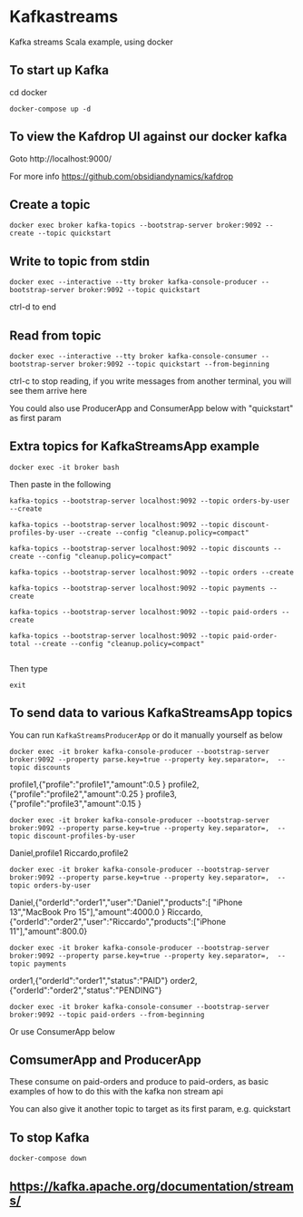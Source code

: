 # Kafkastreams

Kafka streams Scala example, using docker

## To start up Kafka

cd docker

`docker-compose up -d`

## To view the Kafdrop UI against our docker kafka

Goto http://localhost:9000/

For more info https://github.com/obsidiandynamics/kafdrop

## Create a topic

`docker exec broker kafka-topics --bootstrap-server broker:9092 --create --topic quickstart`

## Write to topic from stdin

`docker exec --interactive --tty broker kafka-console-producer --bootstrap-server broker:9092 --topic quickstart`

ctrl-d to end

## Read from topic

`docker exec --interactive --tty broker kafka-console-consumer --bootstrap-server broker:9092 --topic quickstart --from-beginning`

ctrl-c to stop reading, if you write messages from another terminal, you will see them arrive here

You could also use ProducerApp and ConsumerApp below with "quickstart" as first param

## Extra topics for KafkaStreamsApp example

`docker exec -it broker bash`

Then paste in the following

```
kafka-topics --bootstrap-server localhost:9092 --topic orders-by-user --create

kafka-topics --bootstrap-server localhost:9092 --topic discount-profiles-by-user --create --config "cleanup.policy=compact"

kafka-topics --bootstrap-server localhost:9092 --topic discounts --create --config "cleanup.policy=compact"

kafka-topics --bootstrap-server localhost:9092 --topic orders --create

kafka-topics --bootstrap-server localhost:9092 --topic payments --create

kafka-topics --bootstrap-server localhost:9092 --topic paid-orders --create

kafka-topics --bootstrap-server localhost:9092 --topic paid-order-total --create --config "cleanup.policy=compact"


```

Then type

`exit`

## To send data to various KafkaStreamsApp topics

You can run `KafkaStreamsProducerApp` or do it manually yourself as below

`docker exec -it broker kafka-console-producer --bootstrap-server broker:9092 --property parse.key=true --property key.separator=,  --topic discounts`

profile1,{"profile":"profile1","amount":0.5 }
profile2,{"profile":"profile2","amount":0.25 }
profile3,{"profile":"profile3","amount":0.15 }

`docker exec -it broker kafka-console-producer --bootstrap-server broker:9092 --property parse.key=true --property key.separator=,  --topic discount-profiles-by-user`

Daniel,profile1
Riccardo,profile2

`docker exec -it broker kafka-console-producer --bootstrap-server broker:9092 --property parse.key=true --property key.separator=,  --topic orders-by-user`

Daniel,{"orderId":"order1","user":"Daniel","products":[ "iPhone 13","MacBook Pro 15"],"amount":4000.0 }
Riccardo,{"orderId":"order2","user":"Riccardo","products":["iPhone 11"],"amount":800.0}

`docker exec -it broker kafka-console-producer --bootstrap-server broker:9092 --property parse.key=true --property key.separator=,  --topic payments`

order1,{"orderId":"order1","status":"PAID"}
order2,{"orderId":"order2","status":"PENDING"}

`docker exec -it broker kafka-console-consumer --bootstrap-server broker:9092 --topic paid-orders --from-beginning`

Or use ConsumerApp below

## ComsumerApp and ProducerApp

These consume on paid-orders and produce to paid-orders, as basic examples of how to do this with the kafka non stream api

You can also give it another topic to target as its first param, e.g. quickstart 

## To stop Kafka

`docker-compose down`

## https://kafka.apache.org/documentation/streams/